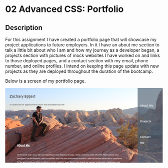 # 02 Advanced CSS: Portfolio

## Description

For this assignment I have created a portfolio page that will showcase my project applications to future employers. In it I have an about me section to talk a little bit about who I am and how my journey as a developer began, a projects section with pictures of mock websites I have worked on and links to those deployed pages, and a contact section with my email, phone number, and online profiles. I intend on keeping this page update with new projects as they are deployed throughout the duration of the bootcamp. 

Below is a screen of my portfolio page.

![portfolio](./resources/portfolio-readme-img.png)